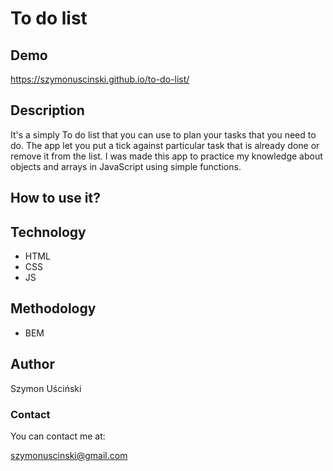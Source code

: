 # To do list

## Demo

https://szymonuscinski.github.io/to-do-list/

## Description

It's a simply To do list that you can use to plan your tasks that you need to do. 
The app let you put a tick against particular task that is already done or remove it from the list.
I was made this app to practice my knowledge about objects and arrays in JavaScript using simple functions.

## How to use it?

## Technology
- HTML
- CSS
- JS

## Methodology
- BEM

## Author
Szymon Uściński

### Contact
You can contact me at: 

szymonuscinski@gmail.com
